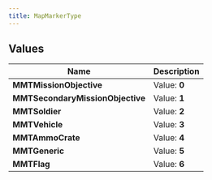 ```yaml
---
title: MapMarkerType
---
```


## Values

| Name | Description |
| ---- | ----------- |
| **MMTMissionObjective** | Value: **0** |
| **MMTSecondaryMissionObjective** | Value: **1** |
| **MMTSoldier** | Value: **2** |
| **MMTVehicle** | Value: **3** |
| **MMTAmmoCrate** | Value: **4** |
| **MMTGeneric** | Value: **5** |
| **MMTFlag** | Value: **6** |

